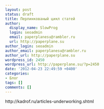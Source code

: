 ```yaml
---
layout: post
status: draft
title: Перлинкованый цикл статей
author:
  display_name: SlowProg
  login: seoadmin
  email: paperplanesu@rambler.ru
  url: http://paperplane.su
author_login: seoadmin
author_email: paperplanesu@rambler.ru
author_url: http://paperplane.su
wordpress_id: 2450
wordpress_url: http://paperplane.su/?p=2450
date: '2012-04-23 22:49:59 +0400'
categories:
- Блог
tags: []
comments: []
---
```

<p>http:&#47;&#47;kadrof.ru&#47;articles-underworking.shtml</p>
